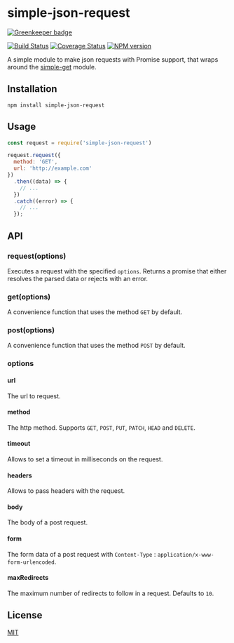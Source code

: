 # simple-json-request

[![Greenkeeper badge](https://badges.greenkeeper.io/SerayaEryn/simple-json-request.svg)](https://greenkeeper.io/)

[![Build Status](https://travis-ci.org/SerayaEryn/simple-json-request.svg?branch=master)](https://travis-ci.org/SerayaEryn/simple-json-request)
[![Coverage Status](https://coveralls.io/repos/github/SerayaEryn/simple-json-request/badge.svg?branch=master)](https://coveralls.io/github/SerayaEryn/simple-json-request?branch=master)
[![NPM version](https://img.shields.io/npm/v/simple-json-request.svg?style=flat)](https://www.npmjs.com/package/simple-json-request)

A simple module to make json requests with Promise support, that wraps around the [simple-get](https://github.com/feross/simple-get) module.

## Installation
```
npm install simple-json-request
```
## Usage

```js
const request = require('simple-json-request')

request.request({
  method: 'GET',
  url: 'http://example.com'
})
  .then((data) => {
    // ...
  })
  .catch((error) => {
    // ...
  });
```
## API
### request(options)
Executes a request with the specified `options`. Returns a promise that either resolves the parsed data or rejects with an error.
### get(options)
A convenience function that uses the method `GET` by default.
### post(options)
A convenience function that uses the method `POST` by default.
### options
#### url
The url to request.
#### method
The http method. Supports `GET`, `POST`, `PUT`, `PATCH`, `HEAD` and `DELETE`.
#### timeout
Allows to set a timeout in milliseconds on the request.
#### headers
Allows to pass headers with the request.
#### body
The body of a post request.
#### form
The form data of a post request with `Content-Type` : `application/x-www-form-urlencoded`.
#### maxRedirects
The maximum number of redirects to follow in a request. Defaults to `10`.
## License

[MIT](./LICENSE)